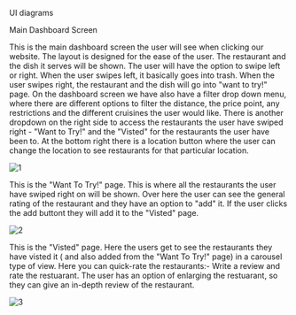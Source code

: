 UI diagrams

Main Dashboard Screen

This is the main dashboard screen the user will see when clicking our website. The layout is designed for the ease of the user. The restaurant and the dish it serves
will be shown. The user will have the option to swipe left or right. When the user swipes left, it basically goes into trash. When the user swipes right,
the restaurant and the dish will go into "want to try!" page. On the dashboard screen we have also have a filter drop down menu, where there are different 
options to filter the distance, the price point, any restrictions and the different cruisines the user would like. There is another dropdown on the right
side to access the restaurants the user have swiped right - "Want to Try!" and the "Visted" for the restaurants the user have been to. At the bottom right there is
a location button where the user can change the location to see restaurants for that particular location.

![1](https://github.com/user-attachments/assets/0171459b-90cd-438f-b27e-3fe8a6fa86cc)

This is the "Want To Try!" page. This is where all the restaurants the user have swiped right on will be shown. Over here the user can see the general
rating of the restaurant and they have an option to "add" it. If the user clicks the add buttont they will add it to the "Visted" page.



![2](https://github.com/user-attachments/assets/aa5ed886-b499-412b-9d20-9691d1073288)

This is the "Visted" page. Here the users get to see the restaurants they have visted it ( and also added from the "Want To Try!" page) in a carousel type of view. Here you can quick-rate the restaurants:- Write a review and rate the restuarant. The user has an option of enlarging the restuarant, so 
they can give an in-depth review of the restaurant.

![3](https://github.com/user-attachments/assets/6222fff2-61db-4a45-b123-af2720327c56)


